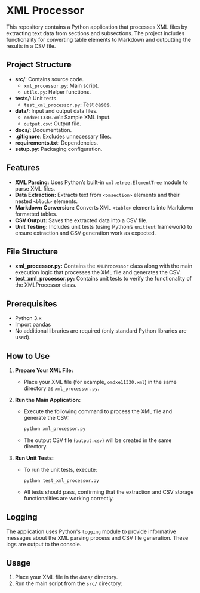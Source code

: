 # XML Processor

This repository contains a Python application that processes XML files by extracting text data from sections and subsections. The project includes functionality for converting table elements to Markdown and outputting the results in a CSV file.

## Project Structure

- **src/**: Contains source code.
  - `xml_processor.py`: Main script.
  - `utils.py`: Helper functions.
- **tests/**: Unit tests.
  - `test_xml_processor.py`: Test cases.
- **data/**: Input and output data files.
  - `omdxe11330.xml`: Sample XML input.
  - `output.csv`: Output file.
- **docs/**: Documentation.
- **.gitignore**: Excludes unnecessary files.
- **requirements.txt**: Dependencies.
- **setup.py**: Packaging configuration.


## Features

- **XML Parsing:** Uses Python’s built-in `xml.etree.ElementTree` module to parse XML files.
- **Data Extraction:** Extracts text from `<omsection>` elements and their nested `<block>` elements.
- **Markdown Conversion:** Converts XML `<table>` elements into Markdown formatted tables.
- **CSV Output:** Saves the extracted data into a CSV file.
- **Unit Testing:** Includes unit tests (using Python’s `unittest` framework) to ensure extraction and CSV generation work as expected.

## File Structure

- **xml_processor.py:** Contains the `XMLProcessor` class along with the main execution logic that processes the XML file and generates the CSV.
- **test_xml_processor.py:** Contains unit tests to verify the functionality of the XMLProcessor class.

## Prerequisites

- Python 3.x
- Import pandas
- No additional libraries are required (only standard Python libraries are used).

## How to Use

1. **Prepare Your XML File:**
   - Place your XML file (for example, `omdxe11330.xml`) in the same directory as `xml_processor.py`.

2. **Run the Main Application:**
   - Execute the following command to process the XML file and generate the CSV:
     ```bash
     python xml_processor.py
     ```
   - The output CSV file (`output.csv`) will be created in the same directory.

3. **Run Unit Tests:**
   - To run the unit tests, execute:
     ```bash
     python test_xml_processor.py
     ```
   - All tests should pass, confirming that the extraction and CSV storage functionalities are working correctly.

## Logging

The application uses Python's `logging` module to provide informative messages about the XML parsing process and CSV file generation. These logs are output to the console.


## Usage

1. Place your XML file in the `data/` directory.
2. Run the main script from the `src/` directory:
